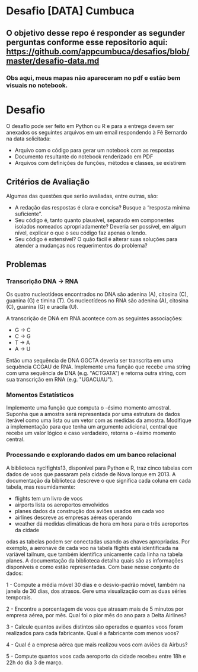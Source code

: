 # Desafio [DATA] Cumbuca

## O objetivo desse repo é responder as segunder perguntas conforme esse repositorio aqui: https://github.com/appcumbuca/desafios/blob/master/desafio-data.md

### Obs aqui, meus mapas não apareceram no pdf e estão bem visuais no notebook.

# Desafio

O desafio pode ser feito em Python ou R e para a entrega devem ser anexados os seguintes arquivos em um email respondendo à Fê Bernardo na data solicitada:

- Arquivo com o código para gerar um notebook com as respostas
- Documento resultante do notebook renderizado em PDF
- Arquivos com definições de funções, métodos e classes, se existirem

## Critérios de Avaliação

Algumas das questões que serão avaliadas, entre outras, são:

- A redação das respostas é clara e concisa? Busque a “resposta mínima suficiente”.
- Seu código é, tanto quanto plausível, separado em componentes isolados nomeados apropriadamente? Deveria ser possível, em algum nível, explicar o que o seu código faz apenas o lendo.
- Seu código é extensível? O quão fácil é alterar suas soluções para atender a mudanças nos requerimentos do problema?

## Problemas

### Transcrição DNA → RNA

Os quatro nucleotídeos encontrados no DNA são adenina (A), citosina (C), guanina (G) e timina (T). Os nucleotídeos no RNA são adenina (A), citosina (C), guanina (G) e uracila (U).

A transcrição de DNA em RNA acontece com as seguintes associações:

- G -> C
- C -> G
- T -> A
- A -> U

Então uma sequência de DNA GGCTA deveria ser transcrita em uma sequência CCGAU de RNA. Implemente uma função que recebe uma string com uma sequência de DNA (e.g. "ACTGATA") e retorna outra string, com sua transcrição em RNA (e.g. "UGACUAU").

### Momentos Estatísticos

Implemente uma função que computa o -ésimo momento amostral. Suponha que a amostra será representada por uma estrutura de dados iterável como uma lista ou um vetor com as medidas da amostra. Modifique a implementação para que tenha um argumento adicional, central que recebe um valor lógico e caso verdadeiro, retorna o -ésimo momento central.

### Processando e explorando dados em um banco relacional

A biblioteca nyclfights13, disponível para Python e R, traz cinco tabelas com dados de voos que passaram pela cidade de Nova Iorque em 2013. A documentação da biblioteca descreve o que significa cada coluna em cada tabela, mas resumidamente:

- flights tem um livro de voos
- airports lista os aeroportos envolvidos
- planes dados da construção dos aviões usados em cada voo
- airlines descreve as empresas aéreas operando
- weather dá medidas climáticas de hora em hora para o três aeroportos da cidade

odas as tabelas podem ser conectadas usando as chaves apropriadas. Por exemplo, a aeronave de cada voo na tabela flights está identificada na variável tailnum, que também identifica unicamente cada linha na tabela planes. A documentação da biblioteca detalha quais são as informações disponíveis e como estão representadas. Com base nesse conjunto de dados:

1 - Compute a média móvel 30 dias e o desvio-padrão móvel, também na janela de 30 dias, dos atrasos. Gere uma visualização com as duas séries temporais.

2 - Encontre a porcentagem de voos que atrasam mais de 5 minutos por empresa aérea, por mês. Qual foi o pior mês do ano para a Delta Airlines?

3 - Calcule quantos aviões distintos são operados e quantos voos foram realizados para cada fabricante. Qual é a fabricante com menos voos?

4 - Qual é a empresa aérea que mais realizou voos com aviões da Airbus?

5 - Compute quantos voos cada aeroporto da cidade recebeu entre 18h e 22h do dia 3 de março.